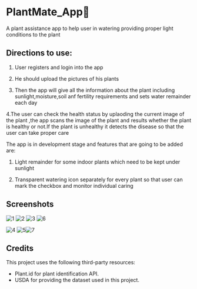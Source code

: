# PlantMate_App🌱
A plant assistance app to help user in watering providing proper light conditions to the plant

## Directions to use:

1. User registers and login into the app

2. He should upload the pictures of his plants

3. Then the app will give all the information about the plant including sunlight,moisture,soil anf fertility requirements and sets water remainder each day

4.The user can check the health status by uplaoding the current image of the plant ,the app scans the image of the plant and results whether the plant is healthy or not.If the plant is unhealthy it detects the disease so that the user can take proper care  

The app is in development stage and features that are going to be added are:

1. Light remainder for some indoor plants which need to be kept under sunlight

2. Transparent watering icon separately for every plant so that user can mark the checkbox and monitor individual caring


## Screenshots

![1](https://user-images.githubusercontent.com/114799185/230710894-d0e38e42-4a11-4a9a-aa32-9ff2c764c869.jpg)       ![2](https://user-images.githubusercontent.com/114799185/230711057-7f95af15-529e-4697-9b1b-2ca3cc93c575.jpg)       ![3](https://user-images.githubusercontent.com/114799185/230714581-44779c24-f4ea-4aae-bd63-0e5f3c49d80f.jpg)       ![6](https://user-images.githubusercontent.com/114799185/230714696-5be0746c-fc3a-4b66-a2fe-387fdb7fcfa4.jpg)

![4](https://user-images.githubusercontent.com/114799185/230711257-3629b8f3-f1fc-4374-aa56-275ad3be50e7.jpg) ![5](https://user-images.githubusercontent.com/114799185/230711271-62610d91-ab52-4a14-a6dd-feab866749fb.jpg)![7](https://user-images.githubusercontent.com/114799185/230714668-8f2a4947-ac2a-4cb1-8b54-f0906a0ec429.jpg)





## Credits

This project uses the following third-party resources:

 *  Plant.id for plant identification API.
 *  USDA for providing the dataset used in this project.
